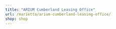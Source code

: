 ```yaml
---
title: "ARIUM Cumberland Leasing Office"
url: /marietta/arium-cumberland-leasing-office/
shop: shop
---
```

